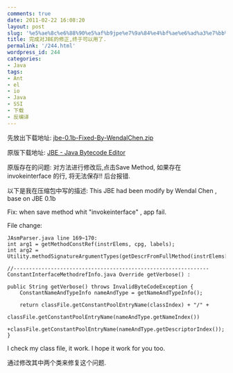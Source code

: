 ```yaml
---
comments: true
date: 2011-02-22 16:08:20
layout: post
slug: '%e5%ae%8c%e6%88%90%e5%af%b9jpe%e7%9a%84%e4%bf%ae%e6%ad%a3%e7%bb%88%e4%ba%8e%e5%8f%af%e4%bb%a5%e7%94%a8%e4%ba%86'
title: 完成对JBE的修正,终于可以用了.
permalink: '/244.html'
wordpress_id: 244
categories:
- Java
tags:
- Ant
- el
- io
- Java
- SSI
- 下载
- 反编译
---
```


先放出下载地址:
[jbe-0.1b-Fixed-By-WendalChen.zip](https://docs.google.com/leaf?id=0B8hUXYDeoy_hNDczMTQ5OWUtYjJlNC00NTE2LWI1MWItODk4NGIwNDUyZjMz&hl=zh_CN)

原版下载地址: [JBE - Java Bytecode Editor](http://www.cs.ioc.ee/~ando/jbe/)

原版存在的问题:
对方法进行修改后,点击Save Method, 如果存在 invokeinterface 的行, 将无法保存!! 后台报错.

以下是我在压缩包中写的描述:
This JBE had been modify by Wendal Chen , base on JBE 0.1b

Fix:
when save method whit "invokeinterface" , app fail.

File change:

	JAsmParser.java line 169~170:
	int arg1 = getMethodConstRef(instrElems, cpg, labels);
	int arg2 = Utility.methodSignatureArgumentTypes(getDescrFromFullMethod(instrElems[1])).length;

	//---------------------------------------------------------------
	ConstantInterfaceMethodrefInfo.java Override getVerbose() :

	public String getVerbose() throws InvalidByteCodeException {
    	ConstantNameAndTypeInfo nameAndType = getNameAndTypeInfo();

    	return classFile.getConstantPoolEntryName(classIndex) + "/" +
               classFile.getConstantPoolEntryName(nameAndType.getNameIndex())
               +classFile.getConstantPoolEntryName(nameAndType.getDescriptorIndex());
	}

I check my class file, it work. I hope it work for you too.

通过修改其中两个类来修复这个问题.
